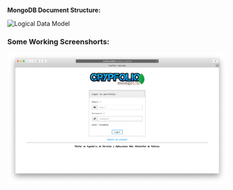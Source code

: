 **MongoDB Document Structure:**

![Logical Data Model]()

### Some Working Screenshorts:

![Login Page](../images/login-page-mongodb.png)